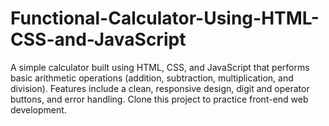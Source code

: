 # Functional-Calculator-Using-HTML-CSS-and-JavaScript
A simple calculator built using HTML, CSS, and JavaScript that performs basic arithmetic operations (addition, subtraction, multiplication, and division). Features include a clean, responsive design, digit and operator buttons, and error handling. Clone this project to practice front-end web development.
